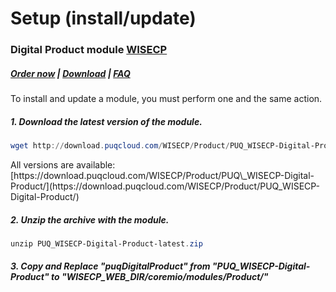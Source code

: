 # Setup (install/update)

### Digital Product module **[WISECP](https://puqcloud.com/link.php?id=78)** 

##### [Order now](https://puqcloud.com/index.php?rp=/store/wisecp-module-digital-product) | [Download](https://download.puqcloud.com/WISECP/Product/PUQ_WISECP-Digital-Product/) | [FAQ](https://faq.puqcloud.com/)

<p class="callout info">To install and update a module, you must perform one and the same action.</p>

##### 1. Download the latest version of the module.

```Powershell
wget http://download.puqcloud.com/WISECP/Product/PUQ_WISECP-Digital-Product/PUQ_WISECP-Digital-Product-latest.zip
```

<p class="callout info">All versions are available: [https://download.puqcloud.com/WISECP/Product/PUQ\_WISECP-Digital-Product/](https://download.puqcloud.com/WISECP/Product/PUQ_WISECP-Digital-Product/)</p>

##### 2. Unzip the archive with the module.

```Powershell
unzip PUQ_WISECP-Digital-Product-latest.zip
```

##### 3. Copy and Replace "puqDigitalProduct" from "PUQ\_WISECP-Digital-Product" to "WISECP\_WEB\_DIR/coremio/modules/Product/"